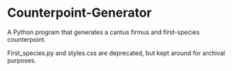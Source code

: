 # Counterpoint-Generator
A Python program that generates a cantus firmus and first-species counterpoint.

First_species.py and styles.css are deprecated, but kept around for archival purposes. 
